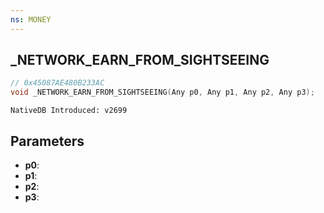 ```yaml
---
ns: MONEY 
---
```


## _NETWORK_EARN_FROM_SIGHTSEEING

```c
// 0x45087AE480B233AC 
void _NETWORK_EARN_FROM_SIGHTSEEING(Any p0, Any p1, Any p2, Any p3);
```

```
NativeDB Introduced: v2699
```

## Parameters
* **p0**:
* **p1**:
* **p2**:
* **p3**:

